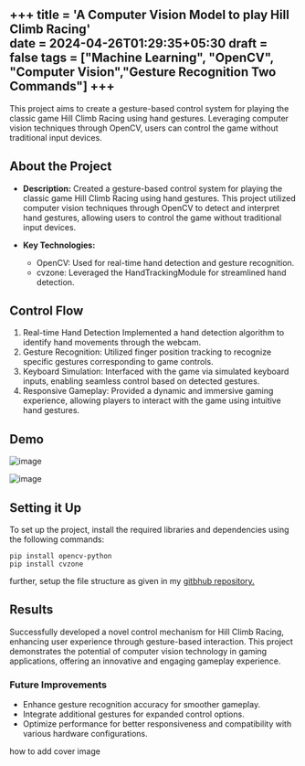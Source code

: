 +++
title = 'A Computer Vision Model to play Hill Climb Racing'    
date = 2024-04-26T01:29:35+05:30
draft = false
tags = ["Machine Learning", "OpenCV", "Computer Vision","Gesture Recognition Two Commands"]
+++
--- 

This project aims to create a gesture-based control system for playing the classic game Hill Climb Racing using hand gestures. Leveraging computer vision techniques through OpenCV, users can control the game without traditional input devices.

## About the Project
- **Description:**
Created a gesture-based control system for playing the classic game Hill Climb Racing using hand gestures. This project utilized computer vision techniques through OpenCV to detect and interpret hand gestures, allowing users to control the game without traditional input devices.

- **Key Technologies:**
    - OpenCV: Used for real-time hand detection and gesture recognition.
    - cvzone: Leveraged the HandTrackingModule for streamlined hand detection.

## Control Flow
1. Real-time Hand Detection Implemented a hand detection algorithm to identify hand movements through the webcam.
2.  Gesture Recognition: Utilized finger position tracking to recognize specific gestures corresponding to game controls.
3.  Keyboard Simulation: Interfaced with the game via simulated keyboard inputs, enabling seamless control based on detected gestures.
4.  Responsive Gameplay: Provided a dynamic and immersive gaming experience, allowing players to interact with the game using intuitive hand gestures.

## Demo
![image](https://github.com/pritpalcodes/Hand_Detection_Module/assets/90276050/97a0fec3-a1e4-412f-8c0f-68d5e4fc6a7d)

![image](https://github.com/pritpalcodes/Hand_Detection_Module/assets/90276050/398b6423-107a-4d3b-85c0-b29010cc9215)

## Setting it Up
To set up the project, install the required libraries and dependencies using the following commands:
```
pip install opencv-python
pip install cvzone
```

further, setup the file structure as given in my [gitbhub repository.](https://github.com/pritpalcodes/Hand_Detection_Module)

## Results
Successfully developed a novel control mechanism for Hill Climb Racing, enhancing user experience through gesture-based interaction. This project demonstrates the potential of computer vision technology in gaming applications, offering an innovative and engaging gameplay experience.
 
### Future Improvements
- Enhance gesture recognition accuracy for smoother gameplay.
- Integrate additional gestures for expanded control options.
- Optimize performance for better responsiveness and compatibility with various hardware configurations.






<!-- 
- #### [Gesture Based Gamification](https://github.com/pritpalcodes/Hand_Detection_Module)
    
    - Implemented a hand detection algorithm to identify hand movements through the webcam.
    - Utilized finger position tracking to recognize specific gestures corresponding to game controls.
    - Interfaced with the game via simulated keyboard inputs, enabling seamless control based on detected gestures.
    - Provided a dynamic and immersive gaming experience, allowing players to interact with the game using intuitive hand gestures.


<!-- - [Snakes.py]().
    
    This classic "Snake & Apple" game, built using the 'pygame' module. It offers a great learning experience for Python beginners while incorporating Object-Oriented Programming (OOP) principles. -->
<!-- 

### `Operating Systems`
- #### [Multy Threaded Proxy Server](https://github.com/pritpalcodes/MultiThreadedProxyServer). 
    
    This project is implemented using C and Parsing of HTTP referred from the Proxy Server. 
    - Used Semaphore instead of Condition Variables and pthread_join() and pthread_exit() function.
    - pthread_join() requires us to pass the thread id of the the thread to wait for.
    - Semaphore’s sem_wait() and sem_post() doesn’t need any parameter. So it is a better option.
    
### `Data Structures`
- #### [Dijkstra's Algorithm Visualiser](https://github.com/pritpalcodes/Dijkstra-s_Visualiser). 
    
    Implemented Dijkstra's algorithm visualization tool using Python with technologies such as Sigma JS for graph drawing.
    - Developed intuitive user interface for easy understanding and interaction with the algorithm's execution.
    - Achieved robust model training and deployment, ensuring efficient performance and seamless user experience. -->



<!-- 
- #### [Sorting Algorithms Visualiser](https://github.com/pritpalcodes/Sorting-Algorithms-Visualiser).

    Implemented Sorting Algorithms visualization tool using Python with technologies such as Sigma JS for graph drawing.
    - Developed intuitive user interface for easy understanding and interaction with the algorithm's execution.
    - Achieved robust model training and deployment, ensuring efficient performance and seamless user experience.
 -->

<!-- 
In this example

`acha basically this is a code snippet`

should be wrapped as **code**.


| Option | Description |
| ------ | ----------- |
| data   | path to data files to supply the data that will be passed into templates. |
| engine | engine to be used for processing templates. Handlebars is the default. |
| ext    | extension to be used for dest files. |

1. [project1](/gokarna_mysite/content/about.md)

{{< figure src="/images/gokarna.png" title="Gokarna" >}}

[Assemble](http://assemble.io) -->


how to add cover image
<!-- [cover]
    image = "sikh.png"
    alt = "Sikh" -->